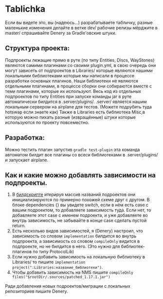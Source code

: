 # Tablichka
Если вы видете это, вы (надеюсь...) разрабатываете табличку, разные маленькие изменения делайте в ветке dev/ рабочие релизы мёрджите в master/
спрашивайте Denery за Gradle'овские штуки.

Структура проекта:
-------
Подпроекты лежащие прямо в руте (по типу Entities, Discs, WayStones) являются самими плагинами со своими plugin.yml,
в свою очередь они могут зависеть от подпроектов в Libraries/ которые являются нашими локальными библиотеками
которые мы написали в процессе разработки основных плагинов. Наши библиотеки не являются отдельными плагинами, 
в процессе сборки они собираются вместе с теми плагинами, которые их используют.
Весь код из отдельных подпроектов по типу Entities при запуске команды jar в руте автоматически билдится в .server/plugins/.
.server/ является нашим локальным сервером на airplane для тестов. (Можете подрубить туда hotswap если знаете как)
Также в Libraries есть библиотека Misc,в которую можно пихать разные (извращённые) штуки которые используются по проекту повсеместно.

Разработка:
------
Можно тестить плагин запустив ```gradle test-plugin``` эта команда автоматом билдит все плагины со всеси библиотеками в .server/plugins/ и запускает airplane.

Как и какие можно добавлять зависимости на подпроекты.
------
1. В [билдскрипте](build.gradle) итерируя массив названий подроектов они инициализируются по примерно похожей схеме друг с другом.
В блоке dependencies {} вы увидете switch, если в нём есть case с вашим подроектом, то добавляете зависимость туда.
Если нет, то добавляете этот case с именем подроекта, и уже добавляете во внутрь зависимость, не забывайте в конце case сделать пустой return.
2. Есть несколько видов зависимостей, я (Denery) настроил, что зависимость со словом ```implementation``` билдится во внутрь
подпроекта, а зависимость со словом ```compileOnly``` видится в подпроекте, но не билдится в него. (Это нужно для библиотек-плагинов по типу ProtocolLib)
3. Если нужно добавить зависимость на локальную библиотеку в Libraries/ то пишите ```implementation project(":Libraries:название_библиотеки")```.
4. Чтобы добавить зависимость на NMS пишите ```compileOnly files("$rootDir/.sources/patched_1.17.1.jar")```

Ради добавления новых подроектов/миграции с локальных репозиториев пишите Denery.
